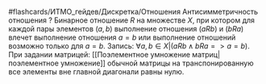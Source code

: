 #flashcards/ИТМО_гейдев/Дискретка/Отношения
Антисимметричность отношения
?
Бинарное отношение $R$ на множестве $X$, при котором для каждой пары элементов $(a,b)$ выполнение отношения $(a R b)$ и $(b R a)$ влечет выполнение отношения $a = b$ или выполнение отношений возможно только для $a = b$.
Запись: $\forall a,b \in X | (a R b \wedge b R a => a=b)$.
При задании матрицей: [[Поэлементное умножение матриц|поэлементное умножение]] обычной матрицы на транспонированную все элементы вне главной диагонали равны нулю.


